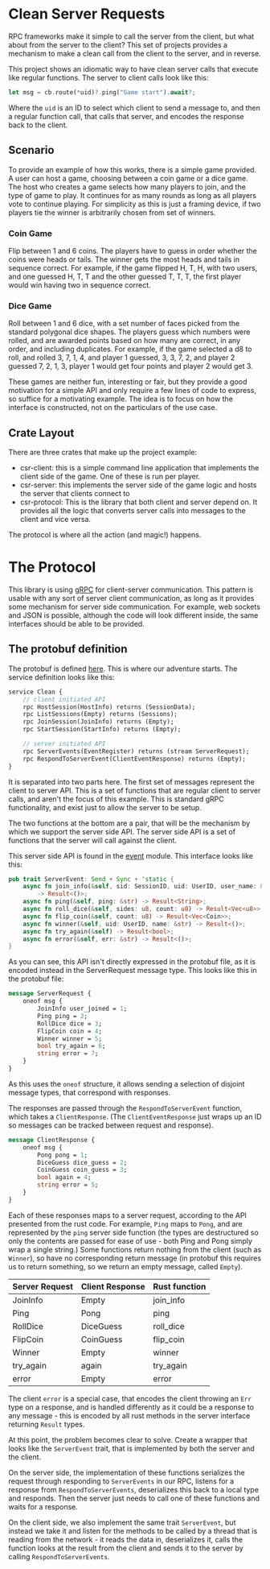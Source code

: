 # Clean Server Requests

RPC frameworks make it simple to call the server from the client, but what
about from the server to the client? This set of projects provides a mechanism
to make a clean call from the client to the server, and in reverse.

This project shows an idiomatic way to have clean server calls that execute
like regular functions. The server to client calls look like this:

```rust
let msg = cb.route(*uid)?.ping("Game start").await?;
```

Where the `uid` is an ID to select which client to send a message to, and then
a regular function call, that calls that server, and encodes the response back
to the client.

## Scenario
To provide an example of how this works, there is a simple game provided. A user
can host a game, choosing between a coin game or a dice game. The host who
creates a game selects how many players to join, and the type of game to play.
It continues for as many rounds as long as all players vote to continue playing.
For simplicity as this is just a framing device, if two players tie the winner
is arbitrarily chosen from set of winners.

### Coin Game
Flip between 1 and 6 coins. The players have to guess in order whether the
coins were heads or tails. The winner gets the most heads and tails in sequence
correct. For example, if the game flipped H, T, H, with two users, and one
guessed H, T, T and the other guessed T, T, T, the first player would win having
two in sequence correct.

### Dice Game
Roll between 1 and 6 dice, with a set number of faces picked from the standard
polygonal dice shapes. The players guess which numbers were rolled, and are
awarded points based on how many are correct, in any order, and including
duplicates. For example, if the game selected a d8 to roll, and rolled
3, 7, 1, 4, and player 1 guessed, 3, 3, 7, 2, and player 2 guessed 7, 2, 1, 3,
player 1 would get four points and player 2 would get 3.

These games are neither fun, interesting or fair, but they provide a good
motivation for a simple API and only require a few lines of code to express,
so suffice for a motivating example. The idea is to focus on how the interface
is constructed, not on the particulars of the use case.

## Crate Layout
There are three crates that make up the project example:
* csr-client: this is a simple command line application that implements the
client side of the game. One of these is run per player.
* csr-server: this implements the server side of the game logic and hosts the
server that clients connect to
* csr-protocol: This is the library that both client and server depend on. It
provides all the logic that converts server calls into messages to the client
and vice versa.

The protocol is where all the action (and magic!) happens.

# The Protocol
This library is using [gRPC](https://grpc.io/) for client-server communication.
This pattern is usable with any sort of server client communication, as long
as it provides some mechanism for server side communication. For example, web
sockets and JSON is possible, although the code will look different inside, the
same interfaces should be able to be provided.

## The protobuf definition
The protobuf is defined [here](csr-protocol/protos/csr.proto). This is where
our adventure starts. The service definition looks like this:

```protobuf
service Clean {
    // client initiated API
    rpc HostSession(HostInfo) returns (SessionData);
    rpc ListSessions(Empty) returns (Sessions);
    rpc JoinSession(JoinInfo) returns (Empty);
    rpc StartSession(StartInfo) returns (Empty);

    // server initiated API
    rpc ServerEvents(EventRegister) returns (stream ServerRequest);
    rpc RespondToServerEvent(ClientEventResponse) returns (Empty);
}
```
It is separated into two parts here. The first set of messages represent the
client to server API. This is a set of functions that are regular client to server
calls, and aren't the focus of this example. This is standard gRPC functionality,
and exist just to allow the server to be setup.

The two functions at the bottom are a pair, that will be the mechanism by
which we support the server side API. The server side API is a set of
functions that the server will call against the client.

This server side API is found in the [event](csr-protocol/src/event.rs) module.
This interface looks like this:

```rust
pub trait ServerEvent: Send + Sync + 'static {
    async fn join_info(&self, sid: SessionID, uid: UserID, user_name: &str)
        -> Result<()>;
    async fn ping(&self, ping: &str) -> Result<String>;
    async fn roll_dice(&self, sides: u8, count: u8) -> Result<Vec<u8>>;
    async fn flip_coin(&self, count: u8) -> Result<Vec<Coin>>;
    async fn winner(&self, uid: UserID, name: &str) -> Result<()>;
    async fn try_again(&self) -> Result<bool>;
    async fn error(&self, err: &str) -> Result<()>;
}
```

As you can see, this API isn't directly expressed in the protobuf file, as it
is encoded instead in the ServerRequest message type. This looks like this
in the protobuf file:

```protobuf
message ServerRequest {
    oneof msg {
        JoinInfo user_joined = 1;
        Ping ping = 2;
        RollDice dice = 3;
        FlipCoin coin = 4;
        Winner winner = 5;
        bool try_again = 6;
        string error = 7;
    }
}
```

As this uses the `oneof` structure, it allows sending a selection of disjoint
message types, that correspond with responses.

The responses are passed through the `RespondToServerEvent` function, which takes
a `ClientResponse`. (The `ClientEventResponse` just wraps up an ID so messages
can be tracked between request and response).

```protobuf
message ClientResponse {
    oneof msg {
        Pong pong = 1;
        DiceGuess dice_guess = 2;
        CoinGuess coin_guess = 3;
        bool again = 4;
        string error = 5;
    }
}
```

Each of these responses maps to a server request, according to the API presented
from the rust code. For example, `Ping` maps to `Pong`, and are represented
by the `ping` server side function (the types are destructured so only the
contents are passed for ease of use - both Ping and Pong simply wrap a single
string.) Some functions return nothing from the client (such as `Winner`),
so have no corresponding return message (in protobuf this requires us to return
something, so we return an empty message, called `Empty`).

| Server Request | Client Response | Rust function |
|----------------|-----------------|---------------|
| JoinInfo       | Empty           | join\_info    |
| Ping           | Pong            | ping          |
| RollDice       | DiceGuess       | roll\_dice    |
| FlipCoin       | CoinGuess       | flip\_coin    |
| Winner         | Empty           | winner        |
| try\_again     | again           | try\_again    |
| error          | Empty           | error         |

The client `error` is a special case, that encodes the client throwing an
`Err` type on a response, and is handled differently as it could be a response
to any message - this is encoded by all rust methods in the server interface
returning `Result` types.

At this point, the problem becomes clear to solve. Create a wrapper that looks
like the `ServerEvent` trait, that is implemented by both the server and the
client.

On the server side, the implementation of these functions serializes the request
through responding to `ServerEvents` in our RPC, listens for a response from
`RespondToServerEvents`, deserializes this back to a local type and responds.
Then the server just needs to call one of these functions and waits for a
response.

On the client side, we also implement the same trait `ServerEvent`, but instead
we take it and listen for the methods to be called by a thread that is reading
from the network - it reads the data in, deserializes it, calls the function
looks at the result from the client and sends it to the server by calling
`RespondToServerEvents`.
